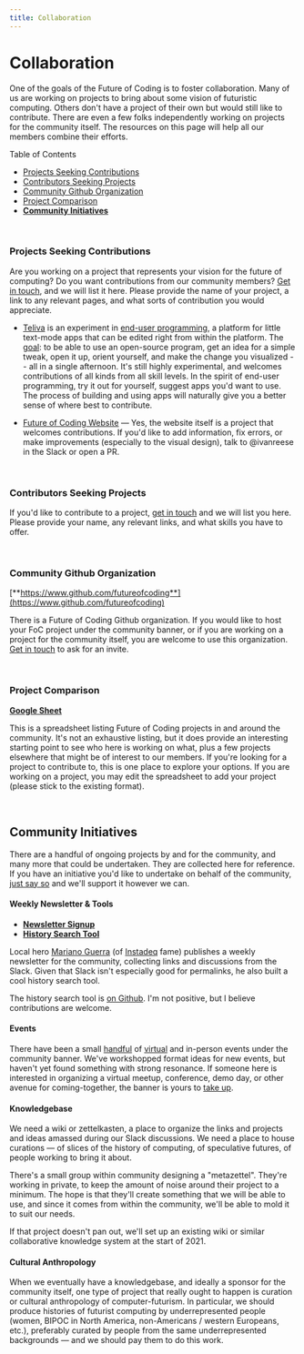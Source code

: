```yaml
---
title: Collaboration
---
```



# Collaboration

One of the goals of the Future of Coding is to foster collaboration. Many of us are working on projects to bring about some vision of futuristic computing. Others don't have a project of their own but would still like to contribute. There are even a few folks independently working on projects for the community itself. The resources on this page will help all our members combine their efforts.

Table of Contents
* [Projects Seeking Contributions](#projects-seeking-contributions)
* [Contributors Seeking Projects](#contributors-seeking-projects)
* [Community Github Organization](#community-github-organization)
* [Project Comparison](#project-comparison)
* [**Community Initiatives**](#community-initiatives)

<br>

### Projects Seeking Contributions

Are you working on a project that represents your vision for the future of computing? Do you want contributions from our community members? [Get in touch](/contact), and we will list it here. Please provide the name of your project, a link to any relevant pages, and what sorts of contribution you would appreciate.

* [Teliva](https://github.com/akkartik/teliva) is an experiment in [end-user programming](https://futureofcoding.org/episodes/033.html), a platform for little text-mode apps that can be edited right from within the platform. The [goal](http://akkartik.name/about): to be able to use an open-source program, get an idea for a simple tweak, open it up, orient yourself, and make the change you visualized -- all in a single afternoon. It's still highly experimental, and welcomes contributions of all kinds from all skill levels. In the spirit of end-user programming, try it out for yourself, suggest apps you'd want to use. The process of building and using apps will naturally give you a better sense of where best to contribute.

* [Future of Coding Website](http://github.com/futureofcoding/futureofcoding.org) — Yes, the website itself is a project that welcomes contributions. If you'd like to add information, fix errors, or make improvements (especially to the visual design), talk to @ivanreese in the Slack or open a PR.

<br>

### Contributors Seeking Projects

If you'd like to contribute to a project, [get in touch](/contact) and we will list you here. Please provide your name, any relevant links, and what skills you have to offer.

<br>

### Community Github Organization

[**https://www.github.com/futureofcoding**](https://www.github.com/futureofcoding)

There is a Future of Coding Github organization. If you would like to host your FoC project under the community banner, or if you are working on a project for the community itself, you are welcome to use this organization. [Get in touch](/contact) to ask for an invite.

<br>

### Project Comparison

[**Google Sheet**](https://docs.google.com/spreadsheets/d/12sTu7RT-s_QlAupY1v-3DfI1Mm9NEX5YMWWTDAKHLfc)

This is a spreadsheet listing Future of Coding projects in and around the community. It's not an exhaustive listing, but it does provide an interesting starting point to see who here is working on what, plus a few projects elsewhere that might be of interest to our members. If you're looking for a project to contribute to, this is one place to explore your options. If you are working on a project, you may edit the spreadsheet to add your project (please stick to the existing format).

<br>

## Community Initiatives

There are a handful of ongoing projects by and for the community, and many more that could be undertaken. They are collected here for reference. If you have an initiative you'd like to undertake on behalf of the community, [just say so](/contact) and we'll support it however we can.

#### Weekly Newsletter & Tools

* [**Newsletter Signup**](https://tinyletter.com/marianoguerra/)
* [**History Search Tool**](http://history.futureofcoding.org)

Local hero [Mariano Guerra](https://twitter.com/warianoguerra) (of [Instadeq](https://instadeq.com) fame) publishes a weekly newsletter for the community, collecting links and discussions from the Slack. Given that Slack isn't especially good for permalinks, he also built a cool history search tool.

The history search tool is [on Github](https://github.com/marianoguerra/future-of-coding-weekly/tree/gh-pages/search). I'm not positive, but I believe contributions are welcome.

#### Events

There have been a small [handful](https://youtu.be/JXgZJosmme4) of [virtual](https://youtu.be/XdSE0-HemWQ) and in-person events under the community banner. We've workshopped format ideas for new events, but haven't yet found something with strong resonance. If someone here is interested in organizing a virtual meetup, conference, demo day, or other avenue for coming-together, the banner is yours to [take up](/contact).

#### Knowledgebase

We need a wiki or zettelkasten, a place to organize the links and projects and ideas amassed during our Slack discussions. We need a place to house curations — of slices of the history of computing, of speculative futures, of people working to bring it about.

There's a small group within community designing a "metazettel". They're working in private, to keep the amount of noise around their project to a minimum. The hope is that they'll create something that we will be able to use, and since it comes from within the community, we'll be able to mold it to suit our needs.

If that project doesn't pan out, we'll set up an existing wiki or similar collaborative knowledge system at the start of 2021.

#### Cultural Anthropology

When we eventually have a knowledgebase, and ideally a sponsor for the community itself, one type of project that really ought to happen is curation or cultural anthropology of computer-futurism. In particular, we should produce histories of futurist computing by underrepresented people (women, BIPOC in North America, non-Americans / western Europeans, etc.), preferably curated by people from the same underrepresented backgrounds — and we should pay them to do this work.
